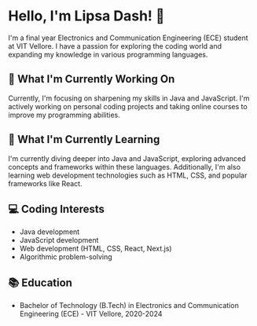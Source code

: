 # Hello, I'm Lipsa Dash! 👋

I'm a final year Electronics and Communication Engineering (ECE) student at VIT Vellore. I have a passion for exploring the coding world and expanding my knowledge in various programming languages.

## 🔭 What I'm Currently Working On

Currently, I'm focusing on sharpening my skills in Java and JavaScript. I'm actively working on personal coding projects and taking online courses to improve my programming abilities.

## 🌱 What I'm Currently Learning

I'm currently diving deeper into Java and JavaScript, exploring advanced concepts and frameworks within these languages. Additionally, I'm also learning web development technologies such as HTML, CSS, and popular frameworks like React.

## 💻 Coding Interests

- Java development
- JavaScript development
- Web development (HTML, CSS, React, Next.js)
- Algorithmic problem-solving

## 📚 Education

- Bachelor of Technology (B.Tech) in Electronics and Communication Engineering (ECE) - VIT Vellore, 2020-2024
